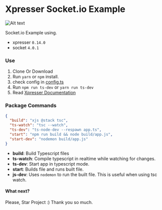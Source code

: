 # Xpresser Socket.io Example

![Alt text](https://cdn.jsdelivr.net/npm/xpresser/xpresser-logo-black.png "Xpresser Logo")

Socket.io Example using.

- xpresser `0.14.0`
- socket `4.0.1`

### Use

1. Clone Or Download
2. Run `yarn` or `npm` install.
3. check config in [config.ts](./config.ts)
4. Run `npm run ts-dev` or `yarn run ts-dev`
5. Read [Xpresser Documentation](https://xpresserjs.com/typescript)

### Package Commands

```json
{
  "build": "xjs @stack tsc",
  "ts-watch": "tsc --watch",
  "ts-dev": "ts-node-dev --respawn app.ts",
  "start": "npm run build && node build/app.js",
  "start-dev": "nodemon build/app.js"
}
```

- **build**: Build Typescript files
- **ts-watch**: Compile typescript in realtime while watching for changes.
- **ts-dev**: Start app in typescript mode.
- **start**: Builds file and runs built file.
- **js-dev**: Uses `nodemon` to run the built file. This is useful when using tsc watch.

#### What next?

Please, Star Project :)
Thank you so much.
